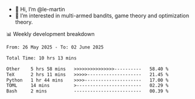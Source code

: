 - 👋 Hi, I’m @le-martin
- 👀 I’m interested in multi-armed bandits, game theory and optimization theory.
<!---- 💞️ I’m looking to collaborate on ...
- 📫 How to reach me ...-->

<!---
Tutorial for using WakaTime stats in GitHub profile: https://github.com/athul/waka-readme
-->

📊 Weekly development breakdown
<!--START_SECTION:waka-->

```txt
From: 26 May 2025 - To: 02 June 2025

Total Time: 10 hrs 13 mins

Other    5 hrs 58 mins   >>>>>>>>>>>>>>>----------   58.40 %
TeX      2 hrs 11 mins   >>>>>--------------------   21.45 %
Python   1 hr 44 mins    >>>>---------------------   17.00 %
TOML     14 mins         >------------------------   02.29 %
Bash     2 mins          -------------------------   00.39 %
```

<!--END_SECTION:waka-->

<!---
le-martin/le-martin is a ✨ special ✨ repository because its `README.md` (this file) appears on your GitHub profile.
You can click the Preview link to take a look at your changes.
--->
